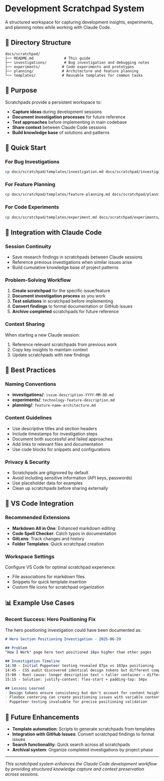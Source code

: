 # Development Scratchpad System

A structured workspace for capturing development insights, experiments, and planning notes while working with Claude Code.

## 📁 Directory Structure

```
docs/scratchpad/
├── README.md              # This guide
├── investigations/        # Bug investigation and debugging notes
├── experiments/          # Code experiments and prototypes  
├── planning/             # Architecture and feature planning
└── templates/            # Reusable templates for common tasks
```

## 🎯 Purpose

Scratchpads provide a persistent workspace to:
- **Capture ideas** during development sessions
- **Document investigation processes** for future reference
- **Test approaches** before implementing in main codebase
- **Share context** between Claude Code sessions
- **Build knowledge base** of solutions and patterns

## 🚀 Quick Start

### For Bug Investigations
```bash
cp docs/scratchpad/templates/investigation.md docs/scratchpad/investigations/hero-positioning-issue.md
```

### For Feature Planning
```bash
cp docs/scratchpad/templates/feature-planning.md docs/scratchpad/planning/new-blog-system.md
```

### For Code Experiments
```bash
cp docs/scratchpad/templates/experiment.md docs/scratchpad/experiments/css-grid-layout.md
```

## 🔧 Integration with Claude Code

### Session Continuity
- Save research findings in scratchpads between Claude sessions
- Reference previous investigations when similar issues arise
- Build cumulative knowledge base of project patterns

### Problem-Solving Workflow
1. **Create scratchpad** for the specific issue/feature
2. **Document investigation process** as you work
3. **Test solutions** in scratchpad before implementing
4. **Convert findings** to formal documentation or GitHub issues
5. **Archive completed** scratchpads for future reference

### Context Sharing
When starting a new Claude session:
1. Reference relevant scratchpads from previous work
2. Copy key insights to maintain context
3. Update scratchpads with new findings

## 📝 Best Practices

### Naming Conventions
- **investigations/**: `issue-description-YYYY-MM-DD.md`
- **experiments/**: `technology-feature-description.md`  
- **planning/**: `feature-name-architecture.md`

### Content Guidelines
- Use descriptive titles and section headers
- Include timestamps for investigation steps
- Document both successful and failed approaches
- Add links to relevant files and documentation
- Use code blocks for snippets and configurations

### Privacy & Security
- Scratchpads are gitignored by default
- Avoid including sensitive information (API keys, passwords)
- Use placeholder data for examples
- Clean up scratchpads before sharing externally

## 🔗 VS Code Integration

### Recommended Extensions
- **Markdown All in One**: Enhanced markdown editing
- **Code Spell Checker**: Catch typos in documentation
- **GitLens**: Track changes and history
- **Folder Templates**: Quick scratchpad creation

### Workspace Settings
Configure VS Code for optimal scratchpad experience:
- File associations for markdown files
- Snippets for quick template insertion
- Custom file icons for scratchpad organization

## 📊 Example Use Cases

### Recent Success: Hero Positioning Fix
The hero positioning investigation could have been documented as:

```markdown
# Hero Section Positioning Investigation - 2025-06-29

## Problem
"How I Work" page hero text positioned 16px higher than other pages

## Investigation Timeline
14:30 - Initial Puppeteer testing revealed 87px vs 103px positioning
14:45 - CSS audit discovered identical design tokens but different computed styles
15:00 - Root cause: longer description text → taller container → different flexbox centering
15:15 - Solution: justify-content: flex-start + padding-top: 34px

## Lessons Learned
- Design tokens ensure consistency but don't account for content height variations
- Flexbox centering can create positioning issues with variable content
- Puppeteer testing invaluable for precise positioning validation
```

## 🎯 Future Enhancements

- **Template automation**: Scripts to generate scratchpads from templates
- **Integration with GitHub Issues**: Convert scratchpad findings to formal issues
- **Search functionality**: Quick search across all scratchpads
- **Archival system**: Organize completed investigations by project phase

---

*This scratchpad system enhances the Claude Code development workflow by providing structured knowledge capture and context preservation across sessions.*